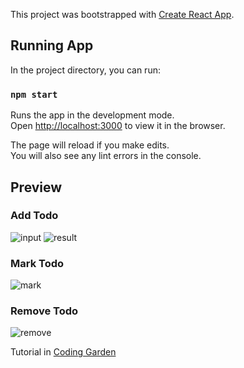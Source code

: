 This project was bootstrapped with [Create React App](https://github.com/facebook/create-react-app).

## Running App

In the project directory, you can run:

### `npm start`

Runs the app in the development mode.<br />
Open [http://localhost:3000](http://localhost:3000) to view it in the browser.

The page will reload if you make edits.<br />
You will also see any lint errors in the console.


## Preview
### Add Todo
![input](https://i.ibb.co/thGB36K/image.png)
![result](https://i.ibb.co/BC3FMHv/image.png)

### Mark Todo
![mark](https://i.ibb.co/HYCFsSX/image.png)

### Remove Todo
![remove](https://i.ibb.co/QJ05c1W/image.png)

Tutorial in [Coding Garden](https://www.youtube.com/channel/UCLNgu_OupwoeESgtab33CCw)
